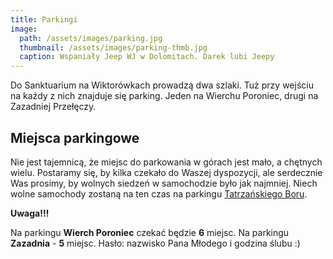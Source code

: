 ```yaml
---
title: Parkingi
image:
  path: /assets/images/parking.jpg
  thumbnail: /assets/images/parking-thmb.jpg
  caption: Wspaniały Jeep WJ w Dolomitach. Darek lubi Jeepy
---
```


Do Sanktuarium na Wiktorówkach prowadzą dwa szlaki. Tuż przy wejściu na każdy z nich znajduje się parking. Jeden na Wierchu Poroniec, drugi na Zazadniej Przełęczy.

## Miejsca parkingowe

Nie jest tajemnicą, że miejsc do parkowania w górach jest mało, a chętnych wielu. Postaramy się, by kilka czekało do Waszej dyspozycji, ale serdecznie Was prosimy, by wolnych siedzeń w samochodzie było jak najmniej. Niech wolne samochody zostaną na ten czas na parkingu [Tatrzańskiego Boru](http://www.tatrzanskibor.pl/).

**Uwaga!!!**

Na parkingu **Wierch Poroniec** czekać będzie **6** miejsc. Na parkingu **Zazadnia**  - **5** miejsc. Hasło: nazwisko Pana Młodego i godzina ślubu :) 

